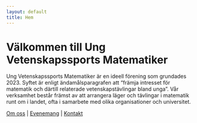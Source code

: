 ```yaml
---
layout: default
title: Hem
---
```


# Välkommen till Ung Vetenskapssports Matematiker

Ung Vetenskapssports Matematiker är en ideell förening som grundades 2023. Syftet är enligt ändamålsparagrafen att “främja intresset för matematik och därtill relaterade vetenskapstävlingar bland unga”. Vår verksamhet består främst av att arrangera läger och tävlingar i matematik runt om i landet, ofta i samarbete med olika organisationer och universitet. 

[Om oss](about.md) | [Evenemang](activities.md) | [Kontakt](contact.md)
